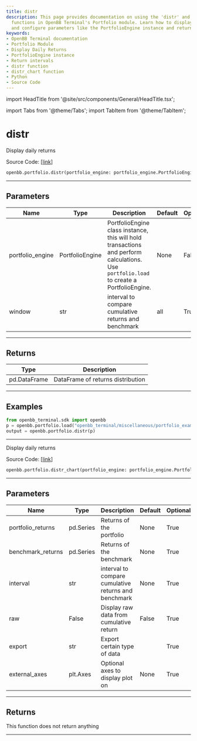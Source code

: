 ```yaml
---
title: distr
description: This page provides documentation on using the 'distr' and 'distr_chart'
  functions in OpenBB Terminal's Portfolio module. Learn how to display daily returns
  and configure parameters like the PortfolioEngine instance and return intervals.
keywords:
- OpenBB Terminal documentation
- Portfolio Module
- Display Daily Returns
- PortfolioEngine instance
- Return intervals
- distr function
- distr_chart function
- Python
- Source Code
---
```


import HeadTitle from '@site/src/components/General/HeadTitle.tsx';

<HeadTitle title="distr - Portfolio - Reference | OpenBB SDK Docs" />

import Tabs from '@theme/Tabs';
import TabItem from '@theme/TabItem';

# distr

<Tabs>
<TabItem value="model" label="Model" default>

Display daily returns

Source Code: [[link](https://github.com/OpenBB-finance/OpenBBTerminal/tree/main/openbb_terminal/portfolio/portfolio_model.py#L441)]

```python
openbb.portfolio.distr(portfolio_engine: portfolio_engine.PortfolioEngine, window: str = "all")
```

---

## Parameters

| Name | Type | Description | Default | Optional |
| ---- | ---- | ----------- | ------- | -------- |
| portfolio_engine | PortfolioEngine | PortfolioEngine class instance, this will hold transactions and perform calculations.<br/>Use `portfolio.load` to create a PortfolioEngine. | None | False |
| window | str | interval to compare cumulative returns and benchmark | all | True |


---

## Returns

| Type | Description |
| ---- | ----------- |
| pd.DataFrame | DataFrame of returns distribution |
---

## Examples

```python
from openbb_terminal.sdk import openbb
p = openbb.portfolio.load("openbb_terminal/miscellaneous/portfolio_examples/holdings/example.csv")
output = openbb.portfolio.distr(p)
```

---

</TabItem>
<TabItem value="view" label="Chart">

Display daily returns

Source Code: [[link](https://github.com/OpenBB-finance/OpenBBTerminal/tree/main/openbb_terminal/portfolio/portfolio_view.py#L626)]

```python
openbb.portfolio.distr_chart(portfolio_engine: portfolio_engine.PortfolioEngine, window: str = "all", raw: bool = False, export: str = "", external_axes: Optional[matplotlib.axes._axes.Axes] = None)
```

---

## Parameters

| Name | Type | Description | Default | Optional |
| ---- | ---- | ----------- | ------- | -------- |
| portfolio_returns | pd.Series | Returns of the portfolio | None | True |
| benchmark_returns | pd.Series | Returns of the benchmark | None | True |
| interval | str | interval to compare cumulative returns and benchmark | None | True |
| raw | False | Display raw data from cumulative return | False | True |
| export | str | Export certain type of data |  | True |
| external_axes | plt.Axes | Optional axes to display plot on | None | True |


---

## Returns

This function does not return anything

---

</TabItem>
</Tabs>
